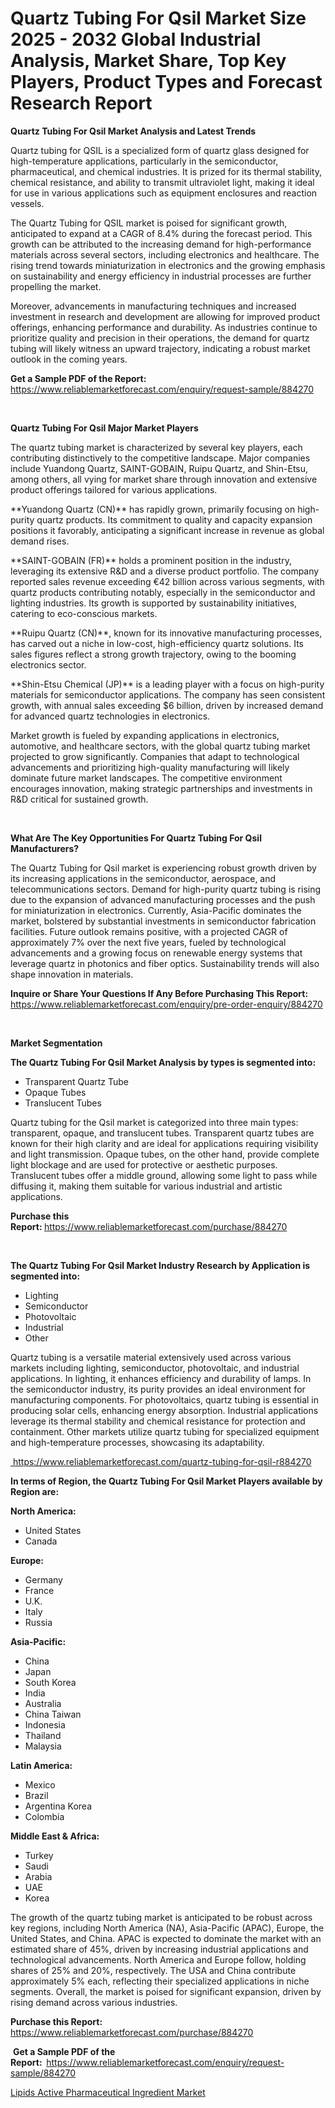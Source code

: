 <p><h1>Quartz Tubing For Qsil Market Size 2025 - 2032 Global Industrial Analysis, Market Share, Top Key Players, Product Types and Forecast Research Report</h1></p><p><strong>Quartz Tubing For Qsil Market Analysis and Latest Trends</strong></p>
<p><p>Quartz tubing for QSIL is a specialized form of quartz glass designed for high-temperature applications, particularly in the semiconductor, pharmaceutical, and chemical industries. It is prized for its thermal stability, chemical resistance, and ability to transmit ultraviolet light, making it ideal for use in various applications such as equipment enclosures and reaction vessels.</p><p>The Quartz Tubing for QSIL market is poised for significant growth, anticipated to expand at a CAGR of 8.4% during the forecast period. This growth can be attributed to the increasing demand for high-performance materials across several sectors, including electronics and healthcare. The rising trend towards miniaturization in electronics and the growing emphasis on sustainability and energy efficiency in industrial processes are further propelling the market.</p><p>Moreover, advancements in manufacturing techniques and increased investment in research and development are allowing for improved product offerings, enhancing performance and durability. As industries continue to prioritize quality and precision in their operations, the demand for quartz tubing will likely witness an upward trajectory, indicating a robust market outlook in the coming years.</p></p>
<p><strong>Get a Sample PDF of the Report:&nbsp;</strong> <a href="https://www.reliablemarketforecast.com/enquiry/request-sample/884270?utm_campaign=2011&utm_medium=2&utm_source=Github&utm_content=ia&utm_term=01022025&utm_id=quartz-tubing-for-qsil">https://www.reliablemarketforecast.com/enquiry/request-sample/884270</a></p>
<p>&nbsp;</p>
<p><strong>Quartz Tubing For Qsil Major Market Players</strong></p>
<p><p>The quartz tubing market is characterized by several key players, each contributing distinctively to the competitive landscape. Major companies include Yuandong Quartz, SAINT-GOBAIN, Ruipu Quartz, and Shin-Etsu, among others, all vying for market share through innovation and extensive product offerings tailored for various applications.</p><p>**Yuandong Quartz (CN)** has rapidly grown, primarily focusing on high-purity quartz products. Its commitment to quality and capacity expansion positions it favorably, anticipating a significant increase in revenue as global demand rises.</p><p>**SAINT-GOBAIN (FR)** holds a prominent position in the industry, leveraging its extensive R&D and a diverse product portfolio. The company reported sales revenue exceeding €42 billion across various segments, with quartz products contributing notably, especially in the semiconductor and lighting industries. Its growth is supported by sustainability initiatives, catering to eco-conscious markets.</p><p>**Ruipu Quartz (CN)**, known for its innovative manufacturing processes, has carved out a niche in low-cost, high-efficiency quartz solutions. Its sales figures reflect a strong growth trajectory, owing to the booming electronics sector.</p><p>**Shin-Etsu Chemical (JP)** is a leading player with a focus on high-purity materials for semiconductor applications. The company has seen consistent growth, with annual sales exceeding $6 billion, driven by increased demand for advanced quartz technologies in electronics.</p><p>Market growth is fueled by expanding applications in electronics, automotive, and healthcare sectors, with the global quartz tubing market projected to grow significantly. Companies that adapt to technological advancements and prioritizing high-quality manufacturing will likely dominate future market landscapes. The competitive environment encourages innovation, making strategic partnerships and investments in R&D critical for sustained growth.</p></p>
<p>&nbsp;</p>
<p><strong>What Are The Key Opportunities For Quartz Tubing For Qsil Manufacturers?</strong></p>
<p><p>The Quartz Tubing for Qsil market is experiencing robust growth driven by its increasing applications in the semiconductor, aerospace, and telecommunications sectors. Demand for high-purity quartz tubing is rising due to the expansion of advanced manufacturing processes and the push for miniaturization in electronics. Currently, Asia-Pacific dominates the market, bolstered by substantial investments in semiconductor fabrication facilities. Future outlook remains positive, with a projected CAGR of approximately 7% over the next five years, fueled by technological advancements and a growing focus on renewable energy systems that leverage quartz in photonics and fiber optics. Sustainability trends will also shape innovation in materials.</p></p>
<p><strong>Inquire or Share Your Questions If Any Before Purchasing This Report:</strong> <a href="https://www.reliablemarketforecast.com/enquiry/pre-order-enquiry/884270?utm_campaign=2011&utm_medium=2&utm_source=Github&utm_content=ia&utm_term=01022025&utm_id=quartz-tubing-for-qsil">https://www.reliablemarketforecast.com/enquiry/pre-order-enquiry/884270</a></p>
<p>&nbsp;</p>
<p><strong>Market Segmentation</strong></p>
<p><strong>The Quartz Tubing For Qsil Market Analysis by types is segmented into:</strong></p>
<p><ul><li>Transparent Quartz Tube</li><li>Opaque Tubes</li><li>Translucent Tubes</li></ul></p>
<p><p>Quartz tubing for the Qsil market is categorized into three main types: transparent, opaque, and translucent tubes. Transparent quartz tubes are known for their high clarity and are ideal for applications requiring visibility and light transmission. Opaque tubes, on the other hand, provide complete light blockage and are used for protective or aesthetic purposes. Translucent tubes offer a middle ground, allowing some light to pass while diffusing it, making them suitable for various industrial and artistic applications.</p></p>
<p><strong>Purchase this Report:&nbsp;</strong><a href="https://www.reliablemarketforecast.com/purchase/884270?utm_campaign=2011&utm_medium=2&utm_source=Github&utm_content=ia&utm_term=01022025&utm_id=quartz-tubing-for-qsil">https://www.reliablemarketforecast.com/purchase/884270</a></p>
<p>&nbsp;</p>
<p><strong>The Quartz Tubing For Qsil Market Industry Research by Application is segmented into:</strong></p>
<p><ul><li>Lighting</li><li>Semiconductor</li><li>Photovoltaic</li><li>Industrial</li><li>Other</li></ul></p>
<p><p>Quartz tubing is a versatile material extensively used across various markets including lighting, semiconductor, photovoltaic, and industrial applications. In lighting, it enhances efficiency and durability of lamps. In the semiconductor industry, its purity provides an ideal environment for manufacturing components. For photovoltaics, quartz tubing is essential in producing solar cells, enhancing energy absorption. Industrial applications leverage its thermal stability and chemical resistance for protection and containment. Other markets utilize quartz tubing for specialized equipment and high-temperature processes, showcasing its adaptability.</p></p>
<p><a href="https://www.reliablemarketforecast.com/quartz-tubing-for-qsil-r884270?utm_campaign=2011&utm_medium=2&utm_source=Github&utm_content=ia&utm_term=01022025&utm_id=quartz-tubing-for-qsil">&nbsp;https://www.reliablemarketforecast.com/quartz-tubing-for-qsil-r884270</a></p>
<p><strong>In terms of Region, the Quartz Tubing For Qsil Market Players available by Region are:</strong></p>
<p>
    <p> <strong> North America: </strong>
        <ul>
            <li>United States</li>
            <li>Canada</li>
        </ul>
        </p> 
    <p> <strong> Europe: </strong>
        <ul>
            <li>Germany</li>
            <li>France</li>
            <li>U.K.</li>
            <li>Italy</li>
            <li>Russia</li>
        </ul>
        </p> 
    <p> <strong> Asia-Pacific: </strong>
        <ul>
            <li>China</li>
            <li>Japan</li>
            <li>South Korea</li>
            <li>India</li>
            <li>Australia</li>
            <li>China Taiwan</li>
            <li>Indonesia</li>
            <li>Thailand</li>
            <li>Malaysia</li>
        </ul>
        </p> 
    <p> <strong> Latin America: </strong>
        <ul>
            <li>Mexico</li>
            <li>Brazil</li>
            <li>Argentina Korea</li>
            <li>Colombia</li>
        </ul>
        </p> 
    <p> <strong> Middle East & Africa: </strong>
        <ul>
            <li>Turkey</li>
            <li>Saudi</li>
            <li>Arabia</li>
            <li>UAE</li>
            <li>Korea</li>
        </ul>
    </p>
    </p>
<p><p>The growth of the quartz tubing market is anticipated to be robust across key regions, including North America (NA), Asia-Pacific (APAC), Europe, the United States, and China. APAC is expected to dominate the market with an estimated share of 45%, driven by increasing industrial applications and technological advancements. North America and Europe follow, holding shares of 25% and 20%, respectively. The USA and China contribute approximately 5% each, reflecting their specialized applications in niche segments. Overall, the market is poised for significant expansion, driven by rising demand across various industries.</p></p>
<p><strong>Purchase this Report: </strong><a href="https://www.reliablemarketforecast.com/purchase/884270?utm_campaign=2011&utm_medium=2&utm_source=Github&utm_content=ia&utm_term=01022025&utm_id=quartz-tubing-for-qsil">https://www.reliablemarketforecast.com/purchase/884270</a></p>
<p>&nbsp;<strong>Get a Sample PDF of the Report:&nbsp;&nbsp;</strong><a href="https://www.reliablemarketforecast.com/enquiry/request-sample/884270?utm_campaign=2011&utm_medium=2&utm_source=Github&utm_content=ia&utm_term=01022025&utm_id=quartz-tubing-for-qsil">https://www.reliablemarketforecast.com/enquiry/request-sample/884270</a></p>
<p><strong></strong></p>
<p><p><a href="https://github.com/ChiragRp1/Market-Research-Report-List-7/blob/main/lipids-active-pharmaceutical-ingredient-market.md?utm_campaign=2011&utm_medium=2&utm_source=Github&utm_content=ia&utm_term=01022025&utm_id=quartz-tubing-for-qsil">Lipids Active Pharmaceutical Ingredient Market</a></p></p>